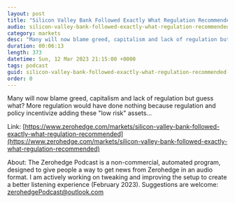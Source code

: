 ```yaml
---
layout: post
title: "Silicon Valley Bank Followed Exactly What Regulation Recommended"
audio: silicon-valley-bank-followed-exactly-what-regulation-recommended-0
category: markets
desc: "Many will now blame greed, capitalism and lack of regulation but guess what? More regulation would have done nothing because regulation and policy incentivize adding these &quot;low risk&quot; assets..."
duration: 00:06:13
length: 373
datetime: Sun, 12 Mar 2023 21:15:00 +0000
tags: podcast
guid: silicon-valley-bank-followed-exactly-what-regulation-recommended-0
order: 0
---
```

Many will now blame greed, capitalism and lack of regulation but guess what? More regulation would have done nothing because regulation and policy incentivize adding these &quot;low risk&quot; assets...

Link: [https://www.zerohedge.com/markets/silicon-valley-bank-followed-exactly-what-regulation-recommended](https://www.zerohedge.com/markets/silicon-valley-bank-followed-exactly-what-regulation-recommended)

About: The Zerohedge Podcast is a non-commercial, automated program, designed to give people a way to get news from Zerohedge in an audio format.  I am actively working on tweaking and improving the setup to create a better listening experience (February 2023).  Suggestions are welcome: [zerohedgePodcast@outlook.com](mailto:zerohedgePodcast@outlook.com)